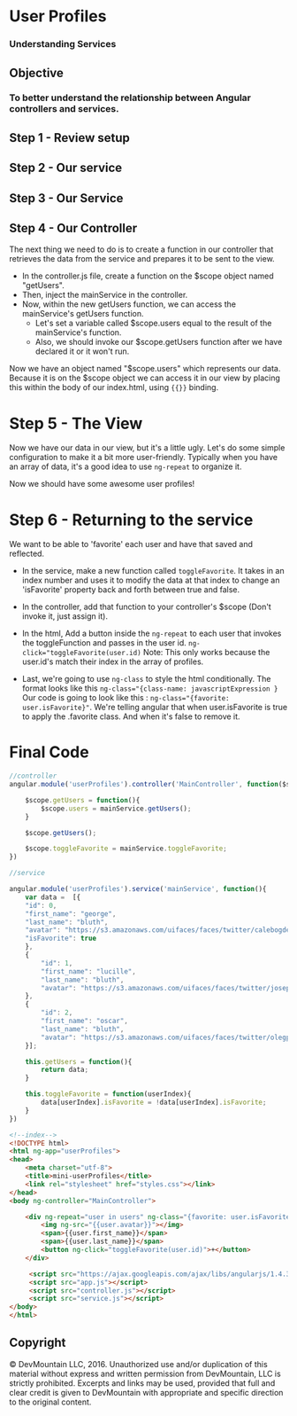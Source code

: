 # User Profiles
### Understanding Services
## Objective
### To better understand the relationship between Angular controllers and services.
## Step 1 - Review setup
## Step 2 - Our service
## Step 3 - Our Service
## Step 4 - Our Controller
The next thing we need to do is to create a function in our controller that retrieves the data from the service and prepares it to be sent to the view.

- In the controller.js file, create a function on the $scope object named "getUsers".
- Then, inject the mainService in the controller.
- Now, within the new getUsers function, we can access the mainService's getUsers function.
  - Let's set a variable called $scope.users equal to the result of the mainService's function.
  - Also, we should invoke our $scope.getUsers function after we have declared it or it won't run.

Now we have an object named "$scope.users" which represents our data. Because it is on the $scope object we can access it in our view by placing this within the body of our index.html, using `{{}}` binding.


# Step 5 - The View
Now we have our data in our view, but it's a little ugly. Let's do some simple configuration to make it a bit more user-friendly. Typically when you have an array of data, it's a good idea to use `ng-repeat` to organize it.

Now we should have some awesome user profiles!

# Step 6 - Returning to the service
We want to be able to 'favorite' each user and have that saved and reflected.

* In the service, make a new function called `toggleFavorite`. It takes in an index number and uses it to modify the data at that index to change an 'isFavorite' property back and forth between true and false.
* In the controller, add that function to your controller's $scope (Don't invoke it, just assign it).
* In the html, Add a button inside the `ng-repeat` to each user that invokes the toggleFunction and passes in the user id.
`ng-click="toggleFavorite(user.id)`
Note: This only works because the user.id's match their index in the array of profiles.

* Last, we're going to use `ng-class` to style the html conditionally.  The format looks like this `ng-class="{class-name: javascriptExpression }`
Our code is going to look like this : `ng-class="{favorite: user.isFavorite}"`.  We're telling angular that when user.isFavorite is true to apply the .favorite class.  And when it's false to remove it.

# Final Code

```javascript
//controller
angular.module('userProfiles').controller('MainController', function($scope, mainService){

    $scope.getUsers = function(){
        $scope.users = mainService.getUsers();
    }

    $scope.getUsers();

    $scope.toggleFavorite = mainService.toggleFavorite;
})
```

```javascript
//service

angular.module('userProfiles').service('mainService', function(){
    var data =  [{
    "id": 0,
    "first_name": "george",
    "last_name": "bluth",
    "avatar": "https://s3.amazonaws.com/uifaces/faces/twitter/calebogden/128.jpg",
    "isFavorite": true
    },
    {
        "id": 1,
        "first_name": "lucille",
        "last_name": "bluth",
        "avatar": "https://s3.amazonaws.com/uifaces/faces/twitter/josephstein/128.jpg"
    },
    {
        "id": 2,
        "first_name": "oscar",
        "last_name": "bluth",
        "avatar": "https://s3.amazonaws.com/uifaces/faces/twitter/olegpogodaev/128.jpg"
    }];

    this.getUsers = function(){
        return data;   
    }

    this.toggleFavorite = function(userIndex){
        data[userIndex].isFavorite = !data[userIndex].isFavorite;
    }
})
```

```html
<!--index-->
<!DOCTYPE html>
<html ng-app="userProfiles">
<head>
    <meta charset="utf-8">
    <title>mini-userProfiles</title>
    <link rel="stylesheet" href="styles.css"></link>
</head>
<body ng-controller="MainController">

    <div ng-repeat="user in users" ng-class="{favorite: user.isFavorite}">
        <img ng-src="{{user.avatar}}"></img>
        <span>{{user.first_name}}</span>
        <span>{{user.last_name}}</span>
        <button ng-click="toggleFavorite(user.id)">+</button>
    </div>

     <script src="https://ajax.googleapis.com/ajax/libs/angularjs/1.4.3/angular.js"></script>
     <script src="app.js"></script>
     <script src="controller.js"></script>
     <script src="service.js"></script>
</body>
</html>
```

## Copyright
© DevMountain LLC, 2016. Unauthorized use and/or duplication of this material without express and written permission from DevMountain, LLC is strictly prohibited. Excerpts and links may be used, provided that full and clear credit is given to DevMountain with appropriate and specific direction to the original content.
